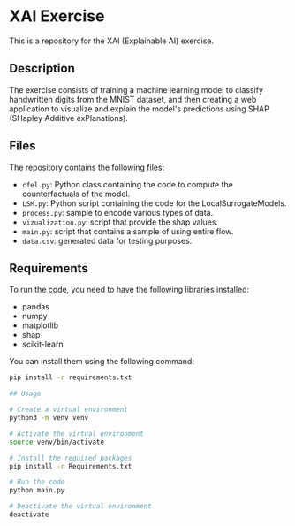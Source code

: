 # XAI Exercise

This is a repository for the XAI (Explainable AI) exercise. 

## Description

The exercise consists of training a machine learning model to classify handwritten digits from the MNIST dataset, and then creating a web application to visualize and explain the model's predictions using SHAP (SHapley Additive exPlanations).

## Files

The repository contains the following files:

- `cfel.py`: Python class containing the code to compute the counterfactuals of the model.
- `LSM.py`: Python script containing the code for the LocalSurrogateModels.
- `process.py`: sample to encode various types of data.
- `vizualization.py`: script that provide the shap values.
- `main.py`: script that contains a sample of using entire flow.
- `data.csv`: generated data for testing purposes.


## Requirements

To run the code, you need to have the following libraries installed:

- pandas
- numpy
- matplotlib
- shap
- scikit-learn

You can install them using the following command:

```sh
pip install -r requirements.txt

## Usage

# Create a virtual environment
python3 -m venv venv

# Activate the virtual environment
source venv/bin/activate

# Install the required packages
pip install -r Requirements.txt

# Run the code
python main.py

# Deactivate the virtual environment
deactivate
